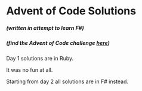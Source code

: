 # Advent of Code Solutions
##### (written in attempt to learn F#)
##### (find the Advent of Code challenge [here](http://adventofcode.com))

Day 1 solutions are in Ruby.

It was no fun at all.

Starting from day 2 all solutions are in F# instead.
